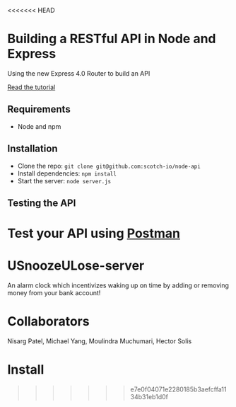 <<<<<<< HEAD
# Building a RESTful API in Node and Express

Using the new Express 4.0 Router to build an API

[Read the tutorial](http://scotch.io/tutorials/javascript/build-a-restful-api-using-node-and-express-4)

## Requirements

- Node and npm

## Installation

- Clone the repo: `git clone git@github.com:scotch-io/node-api`
- Install dependencies: `npm install`
- Start the server: `node server.js`

## Testing the API
Test your API using [Postman](https://chrome.google.com/webstore/detail/postman-rest-client-packa/fhbjgbiflinjbdggehcddcbncdddomop)
=======
# USnoozeULose-server
An alarm clock which incentivizes waking up on time by adding or removing money from your bank account!

# Collaborators
Nisarg Patel, Michael Yang, Moulindra Muchumari, Hector Solis

# Install
>>>>>>> e7e0f04071e2280185b3aefcffa1134b31eb1d0f
